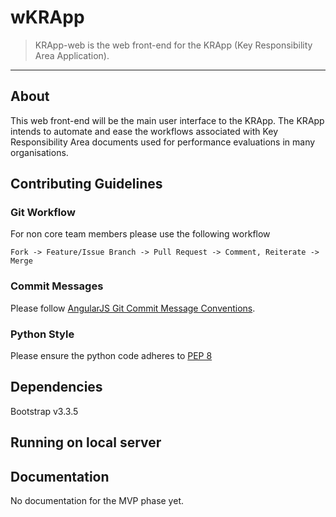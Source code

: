 wKRApp
=========

>KRApp-web is the web front-end for the KRApp (Key Responsibility Area Application).

-----

## About

This web front-end will be the main user interface to the KRApp. The KRApp intends to automate and ease the workflows associated with Key Responsibility Area documents used for performance evaluations in many organisations. 


## Contributing Guidelines

### Git Workflow

For non core team members please use the following workflow

```
Fork -> Feature/Issue Branch -> Pull Request -> Comment, Reiterate -> Merge 
```

### Commit Messages

Please follow [AngularJS Git Commit Message Conventions](https://docs.google.com/document/d/1QrDFcIiPjSLDn3EL15IJygNPiHORgU1_OOAqWjiDU5Y/edit).

### Python Style

Please ensure the python code adheres to [PEP 8](http://legacy.python.org/dev/peps/pep-0008/)

## Dependencies

Bootstrap v3.3.5

## Running on local server


## Documentation

No documentation for the MVP phase yet.
